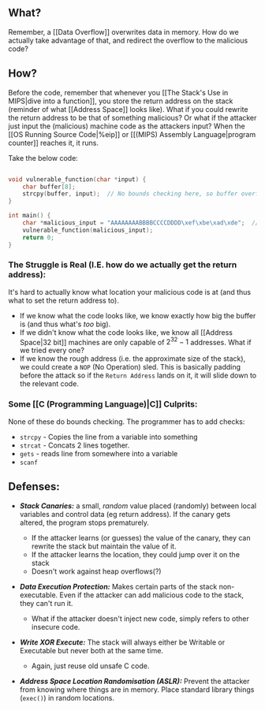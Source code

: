 ## What?
Remember, a [[Data Overflow]] overwrites data in memory. How do we actually take advantage of that, and redirect the overflow to the malicious code?

## How?
Before the code, remember that whenever you [[The Stack's Use in MIPS|dive into a function]], you store the return address on the stack (reminder of what [[Address Space]] looks like). What if you could rewrite the return address to be that of something malicious? Or what if the attacker just input the (malicious) machine code as the attackers input? When the [[OS Running Source Code|%eip]] or [[(MIPS) Assembly Language|program counter]] reaches it, it runs. 

Take the below code:
```c

void vulnerable_function(char *input) {
    char buffer[8];
    strcpy(buffer, input);  // No bounds checking here, so buffer overflow is possible
}

int main() {
    char *malicious_input = "AAAAAAAABBBBCCCCDDDD\xef\xbe\xad\xde";  // Includes overflow and the new return address (of something malicious).
    vulnerable_function(malicious_input);
    return 0;
}
```

### The Struggle is Real (I.E. how do we actually get the return address):
It's hard to actually know what location your malicious code is at (and thus what to set the return address to). 
- If we know what the code looks like, we know exactly how big the buffer is (and thus what's *too* big). 
- If we didn't know what the code looks like, we know all [[Address Space|32 bit]] machines are only capable of $2^{32}-1$ addresses. What if we tried every one?
- If we know the rough address (i.e. the approximate size of the stack), we could create a `NOP` (No Operation) sled. This is basically padding before the attack so if the `Return Address` lands on it, it will slide down to the relevant code.

### Some [[C (Programming Language)|C]] Culprits:
None of these do bounds checking. The programmer has to add checks:
- `strcpy` - Copies the line from a variable into something
- `strcat` - Concats 2 lines together.
- `gets` - reads line from somewhere into a variable
- `scanf`

## Defenses:
- ***Stack Canaries:*** a small, *random* value placed (randomly) between local variables and control data (eg return address). If the canary gets altered, the program stops prematurely. 
	- If the attacker learns (or guesses) the value of the canary, they can rewrite the stack but maintain the value of it.
	- If the attacker learns the location, they could jump over it on the stack
	- Doesn't work against heap overflows(?)

- ***Data Execution Protection:*** Makes certain parts of the stack non-executable. Even if the attacker can add malicious code to the stack, they can't run it. 
	- What if the attacker doesn't inject new code, simply refers to other insecure code.

- ***Write XOR Execute:*** The stack will always either be Writable or Executable but never both at the same time. 
	- Again, just reuse old unsafe C code. 

- ***Address Space Location Randomisation (ASLR):*** Prevent the attacker from knowing where things are in memory. Place standard library things (`exec()`) in random locations. 